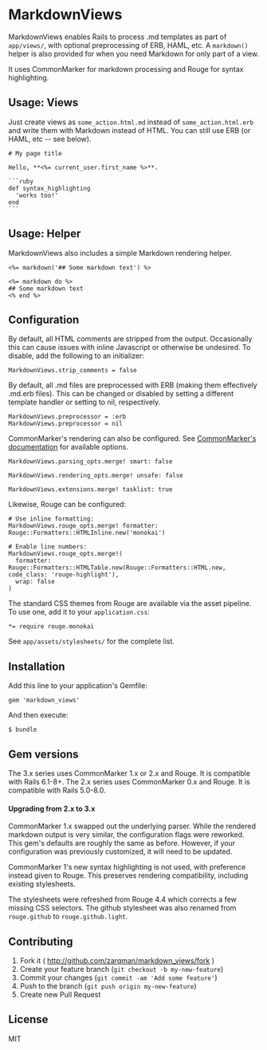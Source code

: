 # MarkdownViews

MarkdownViews enables Rails to process .md templates as part of `app/views/`, with optional preprocessing of ERB, HAML, etc. A `markdown()` helper is also provided for when you need Markdown for only part of a view.

It uses CommonMarker for markdown processing and Rouge for syntax highlighting.


## Usage: Views

Just create views as `some_action.html.md` instead of `some_action.html.erb` and write them with Markdown instead of HTML. You can still use ERB (or HAML, etc -- see below).

    # My page title

    Hello, **<%= current_user.first_name %>**.

    ```ruby
    def syntax_highlighting
      'works too!'
    end
    ```


## Usage: Helper

MarkdownViews also includes a simple Markdown rendering helper.

    <%= markdown('## Some markdown text') %>

    <%= markdown do %>
    ## Some markdown text
    <% end %>


## Configuration

By default, all HTML comments are stripped from the output. Occasionally this can cause issues with inline Javascript or otherwise be undesired. To disable, add the following to an initializer:

    MarkdownViews.strip_comments = false

By default, all .md files are preprocessed with ERB (making them effectively .md.erb files). This can be changed or disabled by setting a different template handler or setting to nil, respectively.

    MarkdownViews.preprocessor = :erb
    MarkdownViews.preprocessor = nil

CommonMarker's rendering can also be configured. See [CommonMarker's documentation](https://github.com/gjtorikian/commonmarker#options-and-plugins) for available options.

    MarkdownViews.parsing_opts.merge! smart: false

    MarkdownViews.rendering_opts.merge! unsafe: false

    MarkdownViews.extensions.merge! tasklist: true

Likewise, Rouge can be configured:

    # Use inline formatting:
    MarkdownViews.rouge_opts.merge! formatter: Rouge::Formatters::HTMLInline.new('monokai')

    # Enable line numbers:
    MarkdownViews.rouge_opts.merge!(
      formatter: Rouge::Formatters::HTMLTable.new(Rouge::Formatters::HTML.new, code_class: 'rouge-highlight'),
      wrap: false
    )

The standard CSS themes from Rouge are available via the asset pipeline. To use one, add it to your `application.css`:

    *= require rouge.monokai

See `app/assets/stylesheets/` for the complete list.


## Installation

Add this line to your application's Gemfile:

    gem 'markdown_views'

And then execute:

    $ bundle


## Gem versions

The 3.x series uses CommonMarker 1.x or 2.x and Rouge. It is compatible with Rails 6.1-8+.
The 2.x series uses CommonMarker 0.x and Rouge. It is compatible with Rails 5.0-8.0.

#### Upgrading from 2.x to 3.x

CommonMarker 1.x swapped out the underlying parser. While the rendered markdown output is very similar, the configuration flags were reworked. This gem's defaults are roughly the same as before. However, if your configuration was previously customized, it will need to be updated.

CommonMarker 1's new syntax highlighting is not used, with preference instead given to Rouge. This preserves rendering compatibility, including existing stylesheets.

The stylesheets were refreshed from Rouge 4.4 which corrects a few missing CSS selectors. The github stylesheet was also renamed from `rouge.github` to `rouge.github.light`.


## Contributing

1. Fork it ( http://github.com/zarqman/markdown_views/fork )
2. Create your feature branch (`git checkout -b my-new-feature`)
3. Commit your changes (`git commit -am 'Add some feature'`)
4. Push to the branch (`git push origin my-new-feature`)
5. Create new Pull Request


## License

MIT
